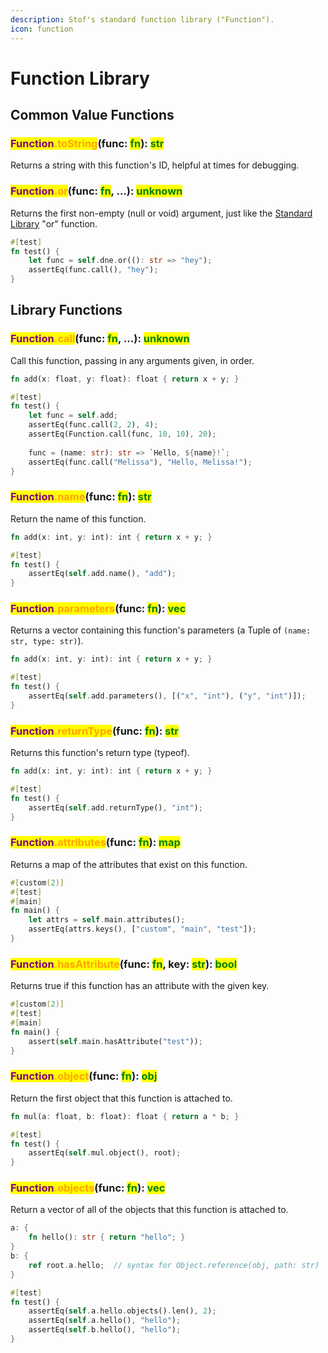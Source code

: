```yaml
---
description: Stof's standard function library ("Function").
icon: function
---
```


# Function Library

## Common Value Functions

### <mark style="color:purple;">Function</mark><mark style="color:orange;">.toString</mark>(func: <mark style="color:green;">fn</mark>): <mark style="color:green;">str</mark>

Returns a string with this function's ID, helpful at times for debugging.

### <mark style="color:purple;">Function</mark><mark style="color:orange;">.or</mark>(func: <mark style="color:green;">fn</mark>, ...): <mark style="color:green;">unknown</mark>

Returns the first non-empty (null or void) argument, just like the [Standard Library](standard-library.md) "or" function.

```rust
#[test]
fn test() {
    let func = self.dne.or((): str => "hey");
    assertEq(func.call(), "hey");
}
```

## Library Functions

### <mark style="color:purple;">Function</mark><mark style="color:orange;">.call</mark>(func: <mark style="color:green;">fn</mark>, ...): <mark style="color:green;">unknown</mark>

Call this function, passing in any arguments given, in order.

```rust
fn add(x: float, y: float): float { return x + y; }

#[test]
fn test() {
    let func = self.add;
    assertEq(func.call(2, 2), 4);
    assertEq(Function.call(func, 10, 10), 20);
    
    func = (name: str): str => `Hello, ${name}!`;
    assertEq(func.call("Melissa"), "Hello, Melissa!");
}
```

### <mark style="color:purple;">Function</mark><mark style="color:orange;">.name</mark>(func: <mark style="color:green;">fn</mark>): <mark style="color:green;">str</mark>

Return the name of this function.

```rust
fn add(x: int, y: int): int { return x + y; }

#[test]
fn test() {
    assertEq(self.add.name(), "add");
}
```

### <mark style="color:purple;">Function</mark><mark style="color:orange;">.parameters</mark>(func: <mark style="color:green;">fn</mark>): <mark style="color:green;">vec</mark>

Returns a vector containing this function's parameters (a Tuple of `(name: str, type: str)`).

```rust
fn add(x: int, y: int): int { return x + y; }

#[test]
fn test() {
    assertEq(self.add.parameters(), [("x", "int"), ("y", "int")]);
}
```

### <mark style="color:purple;">Function</mark><mark style="color:orange;">.returnType</mark>(func: <mark style="color:green;">fn</mark>): <mark style="color:green;">str</mark>

Returns this function's return type (typeof).

```rust
fn add(x: int, y: int): int { return x + y; }

#[test]
fn test() {
    assertEq(self.add.returnType(), "int");
}
```

### <mark style="color:purple;">Function</mark><mark style="color:orange;">.attributes</mark>(func: <mark style="color:green;">fn</mark>): <mark style="color:green;">map</mark>

Returns a map of the attributes that exist on this function.

```rust
#[custom(2)]
#[test]
#[main]
fn main() {
    let attrs = self.main.attributes();
    assertEq(attrs.keys(), ["custom", "main", "test"]);
}
```

### <mark style="color:purple;">Function</mark><mark style="color:orange;">.hasAttribute</mark>(func: <mark style="color:green;">fn</mark>, key: <mark style="color:green;">str</mark>): <mark style="color:green;">bool</mark>

Returns true if this function has an attribute with the given key.

```rust
#[custom(2)]
#[test]
#[main]
fn main() {
    assert(self.main.hasAttribute("test"));
}
```

### <mark style="color:purple;">Function</mark><mark style="color:orange;">.object</mark>(func: <mark style="color:green;">fn</mark>): <mark style="color:green;">obj</mark>

Return the first object that this function is attached to.

```rust
fn mul(a: float, b: float): float { return a * b; }

#[test]
fn test() {
    assertEq(self.mul.object(), root);
}
```

### <mark style="color:purple;">Function</mark><mark style="color:orange;">.objects</mark>(func: <mark style="color:green;">fn</mark>): <mark style="color:green;">vec</mark>

Return a vector of all of the objects that this function is attached to.

```rust
a: {
    fn hello(): str { return "hello"; }
}
b: {
    ref root.a.hello;  // syntax for Object.reference(obj, path: str)
}

#[test]
fn test() {
    assertEq(self.a.hello.objects().len(), 2);
    assertEq(self.a.hello(), "hello");
    assertEq(self.b.hello(), "hello");
}
```
